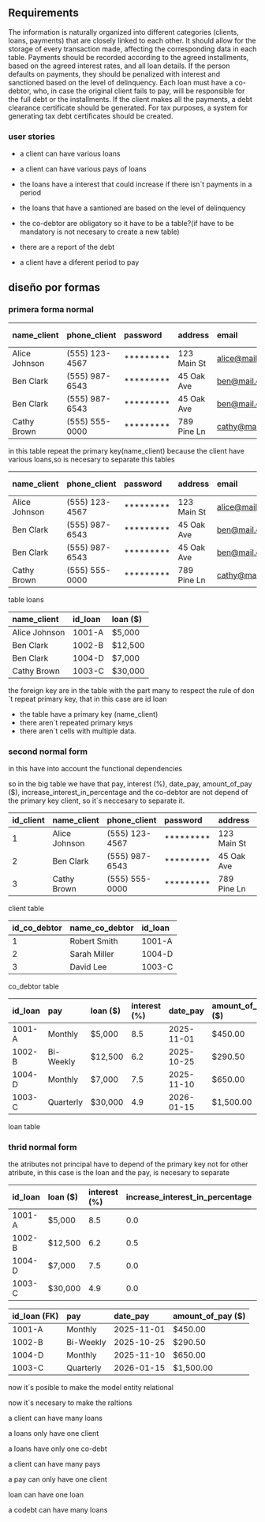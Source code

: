 
## Requirements

The information is naturally organized into different categories (clients, loans, payments) that are closely linked to each other. It should allow for the storage of every transaction made, affecting the corresponding data in each table.
Payments should be recorded according to the agreed installments, based on the agreed interest rates, and all loan details. If the person defaults on payments, they should be penalized with interest and sanctioned based on the level of delinquency.
Each loan must have a co-debtor, who, in case the original client fails to pay, will be responsible for the full debt or the installments. If the client makes all the payments, a debt clearance certificate should be generated. For tax purposes,
a system for generating tax debt certificates should be created.

### user stories
- a client can have various loans

- a client can have various pays of loans

- the loans have a interest that could increase if there isn´t payments in a period

- the loans that have a santioned are based on the level of delinquency

- the co-debtor are obligatory so it have to be a table?(if have to be mandatory is not necesary to create a new table)

- there are a report of the debt

- a client have a diferent period to pay

## diseño por formas

### primera forma normal


| name_client | phone_client | password | address | email | id_loan | co-debtor | pay | loan ($) | interest (%) | date_pay | amount_of_pay ($) | increase_interest_in_percentage |
|:----------|:----------|:----------|:----------|:----------|:----------|:----------|:----------|:----------|:----------|:----------|:----------|:----------|
| Alice Johnson | (555) 123-4567 | ********* | 123 Main St | alice@mail.com | 1001-A | Robert Smith | Monthly | $5,000 | 8.5 | 2025-11-01 | $450.00 | 0.0 |
| Ben Clark | (555) 987-6543 | ********* | 45 Oak Ave | ben@mail.com | 1002-B | N/A | Bi-Weekly | $12,500 | 6.2 | 2025-10-25 | $290.50 | 0.5 |
| Ben Clark | (555) 987-6543 | ********* | 45 Oak Ave | ben@mail.com | 1004-D | **Sarah Miller** | Monthly | $7,000 | 7.5 | 2025-11-10 | $650.00 | 0.0 |
| Cathy Brown | (555) 555-0000 | ********* | 789 Pine Ln | cathy@mail.com | 1003-C | David Lee | Quarterly | $30,000 | 4.9 | 2026-01-15 | $1,500.00 | 0.0 |

in this table repeat the primary key(name_client) because the client have various loans,so is necesary to separate 
this tables

| name_client | phone_client | password | address | email | co-debtor | pay | interest (%) | date_pay | amount_of_pay ($) | increase_interest_in_percentage |
|:----------|:----------|:----------|:----------|:----------|:----------|:----------|:----------|:----------|:----------|:----------|
| Alice Johnson | (555) 123-4567 | ********* | 123 Main St | alice@mail.com | Robert Smith | Monthly | 8.5 | 2025-11-01 | $450.00 | 0.0 |
| Ben Clark | (555) 987-6543 | ********* | 45 Oak Ave | ben@mail.com | N/A | Bi-Weekly | 6.2 | 2025-10-25 | $290.50 | 0.5 |
| Ben Clark | (555) 987-6543 | ********* | 45 Oak Ave | ben@mail.com | Sarah Miller | Monthly | 7.5 | 2025-11-10 | $650.00 | 0.0 |
| Cathy Brown | (555) 555-0000 | ********* | 789 Pine Ln | cathy@mail.com | David Lee | Quarterly | 4.9 | 2026-01-15 | $1,500.00 | 0.0 |

table loans

| name_client | id_loan | loan ($) |
|:----------|:----------|:----------|
| Alice Johnson | 1001-A | $5,000 |
| Ben Clark | 1002-B | $12,500 |
| Ben Clark | 1004-D | $7,000 |
| Cathy Brown | 1003-C | $30,000 |

the foreign key are in the table with the part many to respect the rule of don´t repeat primary key, that in this case are id loan

- the table have a primary key (name_client)
- there aren´t repeated primary keys
- there aren´t cells with multiple data.


### second normal form

in this have into account the functional dependencies

so in the big table we have that pay, interest (%), date_pay, amount_of_pay ($), increase_interest_in_percentage and the co-debtor are not depend of the primary key client, so it´s neccesary to separate it.

| id_client | name_client | phone_client | password | address | email |
|:----------|:----------|:----------|:----------|:----------|:----------|
| 1 | Alice Johnson | (555) 123-4567 | ********* | 123 Main St | alice@mail.com |
| 2 | Ben Clark | (555) 987-6543 | ********* | 45 Oak Ave | ben@mail.com |
| 3 | Cathy Brown | (555) 555-0000 | ********* | 789 Pine Ln | cathy@mail.com |


client table


| id_co_debtor | name_co_debtor | id_loan |
|:----------|:----------|:----------|
| 1 | Robert Smith | 1001-A |
| 2 | Sarah Miller | 1004-D |
| 3 | David Lee | 1003-C |

co_debtor table


| id_loan | pay | loan ($) | interest (%) | date_pay | amount_of_pay ($) | increase_interest_in_percentage | id_client |
|:----------|:----------|:----------|:----------|:----------|:----------|:----------|:----------|
| 1001-A | Monthly | $5,000 | 8.5 | 2025-11-01 | $450.00 | 0.0 | 1 |
| 1002-B | Bi-Weekly | $12,500 | 6.2 | 2025-10-25 | $290.50 | 0.5 | 2 |
| 1004-D | Monthly | $7,000 | 7.5 | 2025-11-10 | $650.00 | 0.0 | 2 |
| 1003-C | Quarterly | $30,000 | 4.9 | 2026-01-15 | $1,500.00 | 0.0 | 3 |

loan table

### thrid  normal form

the atributes not principal have to depend of the primary key not for other atribute, in this case is the loan and the pay, is necesary to separate

| id_loan | loan ($) | interest (%) | increase_interest_in_percentage | id_client (FK) |
|:----------|:----------|:----------|:----------|:----------|
| 1001-A | $5,000 | 8.5 | 0.0 | 1 |
| 1002-B | $12,500 | 6.2 | 0.5 | 2 |
| 1004-D | $7,000 | 7.5 | 0.0 | 2 |
| 1003-C | $30,000 | 4.9 | 0.0 | 3 |

| id_loan (FK) | pay | date_pay | amount_of_pay ($) |
|:----------|:----------|:----------|:----------|
| 1001-A | Monthly | 2025-11-01 | $450.00 |
| 1002-B | Bi-Weekly | 2025-10-25 | $290.50 |
| 1004-D | Monthly | 2025-11-10 | $650.00 |
| 1003-C | Quarterly | 2026-01-15 | $1,500.00 |

now it´s posible to make the model entity relational

now it´s necesary to make the raltions

a client can have many loans

a loans only have one client

a loans have only one co-debt

a client can have many pays

a pay can only have one client

loan can have one loan

a codebt can have many loans 








